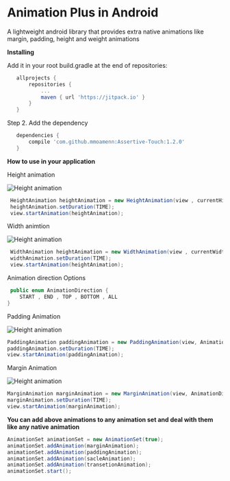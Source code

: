 # Animation Plus in Android

A lightweight android library that provides extra native animations like margin, padding, height and weight animations 

**Installing**
 
 Add it in your root build.gradle at the end of repositories:
 
 ```groovy
 	allprojects {
 		repositories {
 			...
 			maven { url 'https://jitpack.io' }
 		}
 	}
  ```
 	
 Step 2. Add the dependency
 
 ```groovy
 	dependencies {
 		compile 'com.github.mmoamenn:Assertive-Touch:1.2.0'
 	}
 ```

**How to use in your application**

Height animation

![Height animation](https://github.com/mmoamenn/AnimationsPlus/blob/master/samples/height.gif)

```java
 HeightAnimation heightAnimation = new HeightAnimation(view , currentHight , targetHeight);
 heightAnimation.setDuration(TIME);
 view.startAnimation(heightAnimation);
```

Width animtion

![Height animation](https://github.com/mmoamenn/AnimationsPlus/blob/master/samples/width.gif)

```java
 WidthAnimation heightAnimation = new WidthAnimation(view , currentWidth , targetWidth);
 widthAnimation.setDuration(TIME);
 view.startAnimation(heightAnimation);
```

Animation direction Options

```java
 public enum AnimationDirection {
    START , END , TOP , BOTTOM , ALL
}
```

Padding Animation

![Height animation](https://github.com/mmoamenn/AnimationsPlus/blob/master/samples/padding.gif)

```java
PaddingAnimation paddingAnimation = new PaddingAnimation(view, AnimationDirection.ALL, currentPadding, targetPadding);
paddingAnimation.setDuration(TIME);
view.startAnimation(paddingAnimation);
```

Margin Animation

![Height animation](https://github.com/mmoamenn/AnimationsPlus/blob/master/samples/margin.gif)

```java
MarginAnimation marginAnimation = new MarginAnimation(view, AnimationDirection.START, 100);
marginAnimation.setDuration(TIME);
view.startAnimation(marginAnimation);
```

**You can add above animations to any animation set and deal with them like any native animation**

```java
AnimationSet animationSet = new AnimationSet(true);
animationSet.addAnimation(marginAnimation);
animationSet.addAnimation(paddingAnimation);
animationSet.addAnimation(sacleAnimation);
animationSet.addAnimation(transetionAnimation);
animationSet.start();
```


